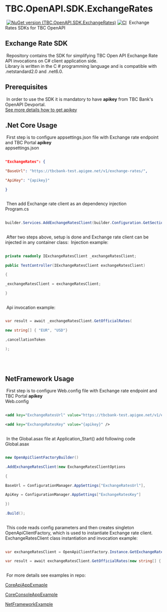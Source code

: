 ﻿# TBC.OpenAPI.SDK.ExchangeRates
​
[![NuGet version (TBC.OpenAPI.SDK.ExchangeRates)](https://img.shields.io/nuget/v/TBC.OpenAPI.SDK.ExchangeRates.svg?label=TBC.OpenAPI.SDK.ExchangeRates)](https://www.nuget.org/packages/TBC.OpenAPI.SDK.ExchangeRates/) [![CI](https://github.com/TBCBank/TBC.OpenAPI.SDK.ExchangeRates/actions/workflows/main.yml/badge.svg?branch=master)](https://github.com/TBCBank/TBC.OpenAPI.SDK.ExchangeRates/actions/workflows/main.yml)
​
Exchange Rates SDKs for TBC OpenAPI
​
## Exchange Rate SDK
​
Repository contains the SDK for simplifying TBC Open API Exchange Rate API invocations on C# client application side.\
​
Library is written in the C # programming language and is compatible with .netstandard2.0 and .net6.0.
​
## Prerequisites
​
In order to use the SDK it is mandatory to have **apikey** from TBC Bank's OpenAPI Devportal.\
​
[See more details how to get apikey](https://developers.tbcbank.ge/docs/get-apikey-and-secret)
​
## .Net Core Usage
​
First step is to configure appsettings.json file with Exchange rate endpoint and TBC Portal **apikey**\
​
appsettings.json
​
```json
​
"ExchangeRates": {
​
"BaseUrl": "https://tbcbank-test.apigee.net/v1/exchange-rates/",
​
"ApiKey": "{apikey}"
​
}
​
```
​
Then add Exchange rate client as an dependency injection\
​
Program.cs
​
```cs
​
builder.Services.AddExchangeRatesClient(builder.Configuration.GetSection("ExchangeRates").Get<ExchangeRatesClientOptions>());
​
```
​
After two steps above, setup is done and Exchange rate client can be injected in any container class:
​
Injection example:
​
```cs
​
private readonly IExchangeRatesClient _exchangeRatesClient;
​
public TestController(IExchangeRatesClient exchangeRatesClient)
​
{
​
_exchangeRatesClient = exchangeRatesClient;
​
}
​
```
​
Api invocation example:
​
```cs
​
var result = await _exchangeRatesClient.GetOfficialRates(
​
new string[] { "EUR", "USD"}
​
,cancellationToken
​
);
​
```
​
## NetFramework Usage
​
First step is to configure Web.config file with Exchange rate endpoint and TBC Portal **apikey**\
​
Web.config
​
```xml
​
<add key="ExchangeRatesUrl" value="https://tbcbank-test.apigee.net/v1/exchange-rates/" />
​
<add key="ExchangeRatesKey" value="{apikey}" />
​
```
​
In the Global.asax file at Application_Start() add following code\
​
Global.asax
​
```cs
​
new OpenApiClientFactoryBuilder()
​
.AddExchangeRatesClient(new ExchangeRatesClientOptions
​
{
​
BaseUrl = ConfigurationManager.AppSettings["ExchangeRatesUrl"],
​
ApiKey = ConfigurationManager.AppSettings["ExchangeRatesKey"]
​
})
​
.Build();
​
```
​
This code reads config parameters and then creates singleton OpenApiClientFactory, which is used to instantiate Exchange rate client.\
​
ExchangeRatesClient class instantiation and invocation example:
​
```cs
​
var exchangeRatesClient = OpenApiClientFactory.Instance.GetExchangeRatesClient();
​
var result = await exchangeRatesClient.GetOfficialRates(new string[] { "EUR", "USD"});
​
```
​
For more details see examples in repo:
​
​

[CoreApiAppExmaple](https://github.com/TBCBank/TBC.OpenAPI.SDK.ExchangeRates/tree/master/examples/CoreApiAppExmaple)
​

[CoreConsoleAppExample](https://github.com/TBCBank/TBC.OpenAPI.SDK.ExchangeRates/tree/master/examples/CoreConsoleAppExample)
​

[NetFrameworkExample](https://github.com/TBCBank/TBC.OpenAPI.SDK.ExchangeRates/tree/master/examples/NetFrameworkExample)